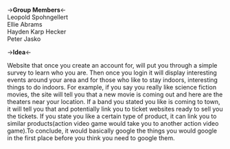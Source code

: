 ->**Group Members**<-
<br> Leopold Spohngellert<br>Ellie Abrams<br> Hayden Karp Hecker<br>Peter Jasko

->**Idea**<-

Website that once you create an account for, will put you through a simple survey to learn who you are. Then once you login it will display interesting events around your area and for those who like to stay indoors, interesting things to do indoors. For example, if you say you really like science fiction movies, the site will tell you that a new movie is coming out and here are the theaters near your location. If a band you stated you like is coming to town, it will tell you that and potentially link you to ticket websites ready to sell you the tickets. If you state you like a certain type of product, it can link you to similar products(action video game would take you to another action video game).To conclude, it would basically google the things you would google in the first place before you think you need to google them.
